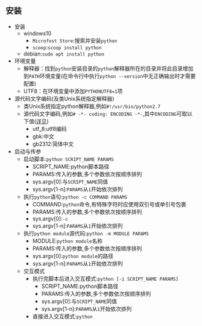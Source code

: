 ## 安装
* 安装 
    * windows10
        * `Microfost Store`:搜索并安装`python`
        * `scoop`:`scoop install python`
    * debian:`sudo apt install python`
* 环境变量
    * 解释器：找到`python`安装目录的`python`解释器所在的目录并将此目录增加到`PATH`环境变量(在命令行中执行`python --version`中无正确输出时才需要配置)
    * UTF8：在环境变量中添加`PYTHONUTF8=1`项 
* 源代码文字编码(及类Unix系统指定解释器)
    * 类Unix系统指定python解释器,例如`#!/usr/bin/python2.7`
    * 源代码文字编码,例如`# -*- coding: ENCODING -*-`,其中`ENCODING`可取以下值([详见](https://docs.python.org/zh-cn/3/library/codecs.html#standard-encodings))
        * utf_8:utf8编码
        * gbk:中文
        * gb2312:简体中文
* 启动与传参
    * 启动脚本:`python SCRIPT_NAME PARAMS`
        * SCRIPT_NAME:python脚本路径
        * PARAMS:传入的参数,多个参数依次按顺序排列
        * sys.argv[0]:与`SCRIPT_NAME`同值 
        * sys.argv[1-n]:`PARAMS`从`1`开始依次排列 
    * 执行`python`语句:`python -c COMMAND PARAMS`
        * COMMAND:`python`命令,有特殊字符时应使用双引号或单引号包裹
        * PARAMS:传入的参数,多个参数依次按顺序排列
        * sys.argv[0]:`-c`
        * sys.argv[1-n]:`PARAMS`从`1`开始依次排列 
    * 执行`python module`源代码:`python -m MODULE PARAMS`
        * MODULE:`python module`名称
        * PARAMS:传入的参数,多个参数依次按顺序排列
        * sys.argv[0]:`python module`的路径
        * sys.argv[1-n]:`PARAMS`从`1`开始依次排列 
    * 交互模式
        * 执行完脚本后进入交互模式:`python [-i SCRIPT_NAME PARAMS]`
            * SCRIPT_NAME:python脚本路径
            * PARAMS:传入的参数,多个参数依次按顺序排列
            * sys.argv[0]:与`SCRIPT_NAME`同值 
            * sys.argv[1-n]:`PARAMS`从`1`开始依次排列 
        * 直接进入交互模式:`python`